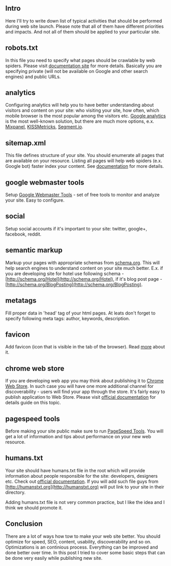 <!--
name: Website launch checklist
description: List of activities to do while launching website
author: Anton Podviaznikov
author_email: anton@hashobject.com
author_url: http://twitter.com/podviaznikov
author_github: podviaznikov
author_twitter: podviaznikov
author_avatar: /images/anton-avatar.png
location: San Jose, Costa Rica
date_created: 2013-07-22
date_modified: 2014-01-20
date_published: 2013-07-22
headline:
in_language: en
keywords: web site, web app, lauch checklist
discussion_url: https://github.com/hashobject/blog.hashobject.com/issues/5
canonical_url: http://blog.hashobject.com/website-launch-checklist
-->
## Intro

Here I'll try to write down list of typical activities that should be performed during
web site launch. Please note that all of them have different priorities and impacts.
And not all of them should be applied to your particular site.

## robots.txt

In this file you need to specify what pages should be crawlable by web spiders.
Please visit [documentation site](http://www.robotstxt.org/robotstxt.html) for more details. Basically
you are specifying private (will not be available on Google and other search engines) and public URLs.


## analytics

Configuring analytics will help you to have better understanding about visitors and content on your site:
who visiting your site, how often, which mobile browser is the most popular among the visitors etc.
[Google analytics](https://www.google.com/analytics/) is the most well-known solution, but there are
much more options, e.x. [Mixpanel](http://mixpanel.com/), [KISSMetricks](https://www.kissmetrics.com/),
[Segment.io](https://segment.io/).

## sitemap.xml

This file defines structure of your site. You should enumerate all pages
that are available on your resource. Listing all pages will help web spiders (e.x. Google bot) faster
index your content. See [documentation](http://www.sitemaps.org/) for more details.

## google webmaster tools

Setup [Google Webmaster Tools](https://www.google.com/webmasters/tools/) - set of free tools to monitor
and analyze your site. Easy to configure.

## social

Setup social accounts if it's important to your site: twitter, google+, facebook, reddit.

## semantic markup

Markup your pages with appropriate schemas from [schema.org](http://schema.org). This will help search engines
to understand content on your site much better. E.x. if you are developing site for hotel use following
schema - [http://schema.org/Hotel](http://schema.org/Hotel), if it's blog post page - [http://schema.org/BlogPosting](http://schema.org/BlogPosting).

## metatags

Fill proper data in 'head' tag of your html pages. At leats don't forget to specify following meta tags: author, keywords,
description.

## favicon

Add favicon (icon that is visible in the tab of the browser). Read [more](https://en.wikipedia.org/wiki/Favicon) about it.

## chrome web store

If you are developing web app you may think about publishing it to [Chrome Web Store](https://chrome.google.com/webstore).
In such case you will have one more additional channel for discoverability - users will find your app through the store.
It's fairly easy to publish application to Web Store. Please visit [official documentation](https://developers.google.com/chrome/web-store/docs/publish) for details guide on this topic.

## pagespeed tools

Before making your site public make sure to run [PageSpeed Tools](https://developers.google.com/speed/pagespeed/).
You will get a lot of information and tips about performance on your new web resource.

## humans.txt

Your site should have humans.txt file in the root which will provide information about people responsible
for the site: developers, designers etc.
Check out [official documentation](http://humanstxt.org/). If you will add such file guys from
[http://humanstxt.org](http://humanstxt.org) will put link to your site in their directory.

Adding humans.txt file is not very common practice, but I like the idea and I think we should promote it.

## Conclusion

There are a lot of ways how tow to make your web site better.
You should optimize for speed, SEO, content, usability, discoverability and so on.
Optimizations is an continious process. Everything can be improved and done better over time.
In this post I tried to cover some basic steps that can be done very easily while publishing new
site.
